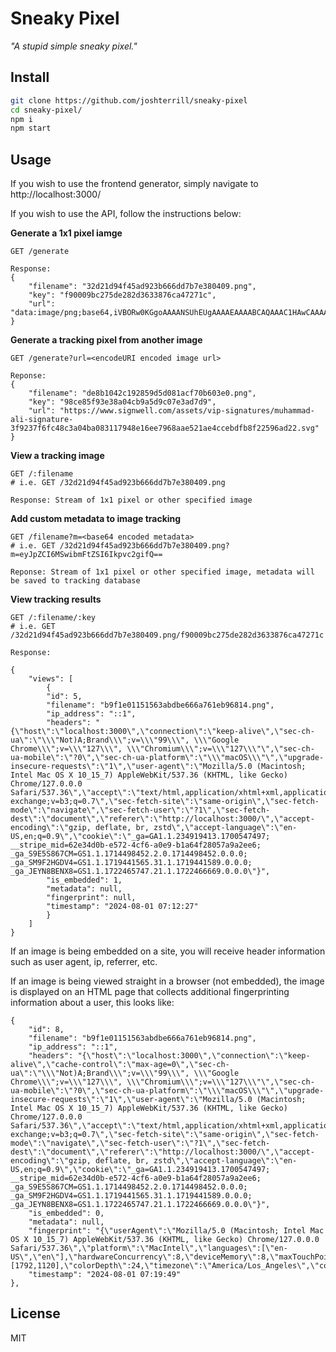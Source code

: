 # Sneaky Pixel

_"A stupid simple sneaky pixel."_

## Install

```bash
git clone https://github.com/joshterrill/sneaky-pixel
cd sneaky-pixel/
npm i
npm start
```

## Usage

If you wish to use the frontend generator, simply navigate to http://localhost:3000/

If you wish to use the API, follow the instructions below:

**Generate a 1x1 pixel iamge**

```
GET /generate

Response:
{
    "filename": "32d21d94f45ad923b666dd7b7e380409.png",
    "key": "f90009bc275de282d3633876ca47271c",
    "url": "data:image/png;base64,iVBORw0KGgoAAAANSUhEUgAAAAEAAAABCAQAAAC1HAwCAAAAC0lEQVR42mP8/wcAAwAB/4tvf8AAAAAASUVORK5CYII="
}
```

**Generate a tracking pixel from another image**

```
GET /generate?url=<encodeURI encoded image url>

Reponse:
{
    "filename": "de8b1042c192859d5d081acf70b603e0.png",
    "key": "98ce85f93e38a04cb9a5d9c07e3ad7d9",
    "url": "https://www.signwell.com/assets/vip-signatures/muhammad-ali-signature-3f9237f6fc48c3a04ba083117948e16ee7968aae521ae4ccebdfb8f22596ad22.svg"
}
```

**View a tracking image**

```
GET /:filename
# i.e. GET /32d21d94f45ad923b666dd7b7e380409.png

Response: Stream of 1x1 pixel or other specified image
```

**Add custom metadata to image tracking**

```
GET /filename?m=<base64 encoded metadata>
# i.e. GET /32d21d94f45ad923b666dd7b7e380409.png?m=eyJpZCI6MSwibmFtZSI6Ikpvc2gifQ==

Reponse: Stream of 1x1 pixel or other specified image, metadata will be saved to tracking database
```

**View tracking results**

```
GET /:filename/:key
# i.e. GET /32d21d94f45ad923b666dd7b7e380409.png/f90009bc275de282d3633876ca47271c

Response:

{
    "views": [
        {
        "id": 5,
        "filename": "b9f1e01151563abdbe666a761eb96814.png",
        "ip_address": "::1",
        "headers": "{\"host\":\"localhost:3000\",\"connection\":\"keep-alive\",\"sec-ch-ua\":\"\\\"Not)A;Brand\\\";v=\\\"99\\\", \\\"Google Chrome\\\";v=\\\"127\\\", \\\"Chromium\\\";v=\\\"127\\\"\",\"sec-ch-ua-mobile\":\"?0\",\"sec-ch-ua-platform\":\"\\\"macOS\\\"\",\"upgrade-insecure-requests\":\"1\",\"user-agent\":\"Mozilla/5.0 (Macintosh; Intel Mac OS X 10_15_7) AppleWebKit/537.36 (KHTML, like Gecko) Chrome/127.0.0.0 Safari/537.36\",\"accept\":\"text/html,application/xhtml+xml,application/xml;q=0.9,image/avif,image/webp,image/apng,*/*;q=0.8,application/signed-exchange;v=b3;q=0.7\",\"sec-fetch-site\":\"same-origin\",\"sec-fetch-mode\":\"navigate\",\"sec-fetch-user\":\"?1\",\"sec-fetch-dest\":\"document\",\"referer\":\"http://localhost:3000/\",\"accept-encoding\":\"gzip, deflate, br, zstd\",\"accept-language\":\"en-US,en;q=0.9\",\"cookie\":\"_ga=GA1.1.234919413.1700547497; __stripe_mid=62e34d0b-e572-4cf6-a0e9-b1a64f28057a9a2ee6; _ga_S9E5S867CM=GS1.1.1714498452.2.0.1714498452.0.0.0; _ga_SM9F2HGDV4=GS1.1.1719441565.31.1.1719441589.0.0.0; _ga_JEYN8BENX8=GS1.1.1722465747.21.1.1722466669.0.0.0\"}",
        "is_embedded": 1,
        "metadata": null,
        "fingerprint": null,
        "timestamp": "2024-08-01 07:12:27"
        }
    ]
}
```

If an image is being embedded on a site, you will receive header information such as user agent, ip, referrer, etc.

If an image is being viewed straight in a browser (not embedded), the image is displayed on an HTML page that collects additional fingerprinting information about a user, this looks like:


```
{
    "id": 8,
    "filename": "b9f1e01151563abdbe666a761eb96814.png",
    "ip_address": "::1",
    "headers": "{\"host\":\"localhost:3000\",\"connection\":\"keep-alive\",\"cache-control\":\"max-age=0\",\"sec-ch-ua\":\"\\\"Not)A;Brand\\\";v=\\\"99\\\", \\\"Google Chrome\\\";v=\\\"127\\\", \\\"Chromium\\\";v=\\\"127\\\"\",\"sec-ch-ua-mobile\":\"?0\",\"sec-ch-ua-platform\":\"\\\"macOS\\\"\",\"upgrade-insecure-requests\":\"1\",\"user-agent\":\"Mozilla/5.0 (Macintosh; Intel Mac OS X 10_15_7) AppleWebKit/537.36 (KHTML, like Gecko) Chrome/127.0.0.0 Safari/537.36\",\"accept\":\"text/html,application/xhtml+xml,application/xml;q=0.9,image/avif,image/webp,image/apng,*/*;q=0.8,application/signed-exchange;v=b3;q=0.7\",\"sec-fetch-site\":\"same-origin\",\"sec-fetch-mode\":\"navigate\",\"sec-fetch-user\":\"?1\",\"sec-fetch-dest\":\"document\",\"referer\":\"http://localhost:3000/\",\"accept-encoding\":\"gzip, deflate, br, zstd\",\"accept-language\":\"en-US,en;q=0.9\",\"cookie\":\"_ga=GA1.1.234919413.1700547497; __stripe_mid=62e34d0b-e572-4cf6-a0e9-b1a64f28057a9a2ee6; _ga_S9E5S867CM=GS1.1.1714498452.2.0.1714498452.0.0.0; _ga_SM9F2HGDV4=GS1.1.1719441565.31.1.1719441589.0.0.0; _ga_JEYN8BENX8=GS1.1.1722465747.21.1.1722466669.0.0.0\"}",
    "is_embedded": 0,
    "metadata": null,
    "fingerprint": "{\"userAgent\":\"Mozilla/5.0 (Macintosh; Intel Mac OS X 10_15_7) AppleWebKit/537.36 (KHTML, like Gecko) Chrome/127.0.0.0 Safari/537.36\",\"platform\":\"MacIntel\",\"languages\":[\"en-US\",\"en\"],\"hardwareConcurrency\":8,\"deviceMemory\":8,\"maxTouchPoints\":0,\"screenResolution\":[1792,1120],\"colorDepth\":24,\"timezone\":\"America/Los_Angeles\",\"cookieEnabled\":true,\"javaEnabled\":false,\"doNotTrack\":null}",
    "timestamp": "2024-08-01 07:19:49"
},
```

## License
MIT
